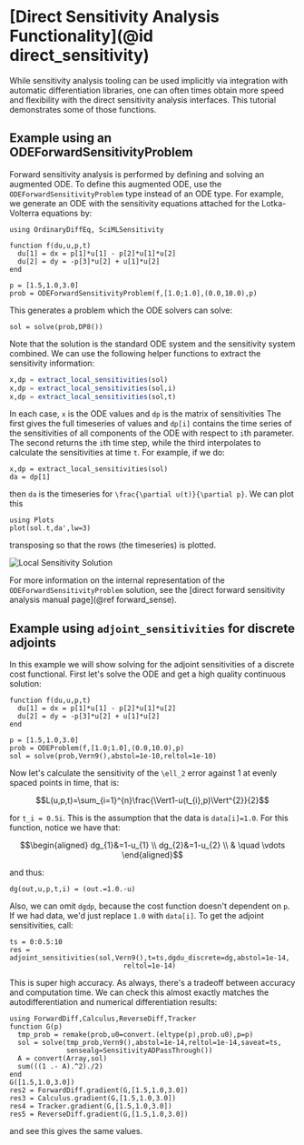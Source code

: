# [Direct Sensitivity Analysis Functionality](@id direct_sensitivity)

While sensitivity analysis tooling can be used implicitly via integration with
automatic differentiation libraries, one can often times obtain more speed
and flexibility with the direct sensitivity analysis interfaces. This tutorial
demonstrates some of those functions.

## Example using an ODEForwardSensitivityProblem

Forward sensitivity analysis is performed by defining and solving an augmented
ODE. To define this augmented ODE, use the `ODEForwardSensitivityProblem` type
instead of an ODE type. For example, we generate an ODE with the sensitivity
equations attached for the Lotka-Volterra equations by:

```@example directsense
using OrdinaryDiffEq, SciMLSensitivity

function f(du,u,p,t)
  du[1] = dx = p[1]*u[1] - p[2]*u[1]*u[2]
  du[2] = dy = -p[3]*u[2] + u[1]*u[2]
end

p = [1.5,1.0,3.0]
prob = ODEForwardSensitivityProblem(f,[1.0;1.0],(0.0,10.0),p)
```

This generates a problem which the ODE solvers can solve:

```@example directsense
sol = solve(prob,DP8())
```

Note that the solution is the standard ODE system and the sensitivity system combined.
We can use the following helper functions to extract the sensitivity information:

```julia
x,dp = extract_local_sensitivities(sol)
x,dp = extract_local_sensitivities(sol,i)
x,dp = extract_local_sensitivities(sol,t)
```

In each case, `x` is the ODE values and `dp` is the matrix of sensitivities
The first gives the full timeseries of values and `dp[i]` contains the time series of the
sensitivities of all components of the ODE with respect to `i`th parameter.
The second returns the `i`th time step, while the third
interpolates to calculate the sensitivities at time `t`. For example, if we do:

```@example directsense
x,dp = extract_local_sensitivities(sol)
da = dp[1]
```

then `da` is the timeseries for ``\frac{\partial u(t)}{\partial p}``. We can
plot this

```@example directsense
using Plots
plot(sol.t,da',lw=3)
```

transposing so that the rows (the timeseries) is plotted.

![Local Sensitivity Solution](https://user-images.githubusercontent.com/1814174/170916167-11d1b5c6-3c3c-439a-92af-d3899e24d2ad.png)

For more information on the internal representation of the `ODEForwardSensitivityProblem`
solution, see the [direct forward sensitivity analysis manual page](@ref forward_sense).

## Example using `adjoint_sensitivities` for discrete adjoints

In this example we will show solving for the adjoint sensitivities of a discrete
cost functional. First let's solve the ODE and get a high quality continuous
solution:

```@example directsense
function f(du,u,p,t)
  du[1] = dx = p[1]*u[1] - p[2]*u[1]*u[2]
  du[2] = dy = -p[3]*u[2] + u[1]*u[2]
end

p = [1.5,1.0,3.0]
prob = ODEProblem(f,[1.0;1.0],(0.0,10.0),p)
sol = solve(prob,Vern9(),abstol=1e-10,reltol=1e-10)
```

Now let's calculate the sensitivity of the ``\ell_2`` error against 1 at evenly spaced
points in time, that is:

```math
L(u,p,t)=\sum_{i=1}^{n}\frac{\Vert1-u(t_{i},p)\Vert^{2}}{2}
```

for ``t_i = 0.5i``. This is the assumption that the data is `data[i]=1.0`.
For this function, notice we have that:

```math
\begin{aligned}
dg_{1}&=1-u_{1} \\
dg_{2}&=1-u_{2} \\
& \quad \vdots
\end{aligned}
```

and thus:

```@example directsense
dg(out,u,p,t,i) = (out.=1.0.-u)
```

Also, we can omit `dgdp`, because the cost function doesn't dependent on `p`.
If we had data, we'd just replace `1.0` with `data[i]`. To get the adjoint
sensitivities, call:

```@example directsense
ts = 0:0.5:10
res = adjoint_sensitivities(sol,Vern9(),t=ts,dgdu_discrete=dg,abstol=1e-14,
                            reltol=1e-14)
```

This is super high accuracy. As always, there's a tradeoff between accuracy
and computation time. We can check this almost exactly matches the
autodifferentiation and numerical differentiation results:

```@example directsense
using ForwardDiff,Calculus,ReverseDiff,Tracker
function G(p)
  tmp_prob = remake(prob,u0=convert.(eltype(p),prob.u0),p=p)
  sol = solve(tmp_prob,Vern9(),abstol=1e-14,reltol=1e-14,saveat=ts,
              sensealg=SensitivityADPassThrough())
  A = convert(Array,sol)
  sum(((1 .- A).^2)./2)
end
G([1.5,1.0,3.0])
res2 = ForwardDiff.gradient(G,[1.5,1.0,3.0])
res3 = Calculus.gradient(G,[1.5,1.0,3.0])
res4 = Tracker.gradient(G,[1.5,1.0,3.0])
res5 = ReverseDiff.gradient(G,[1.5,1.0,3.0])
```

and see this gives the same values.
